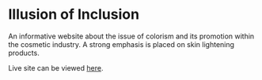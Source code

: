 # Illusion of Inclusion
An informative website about the issue of colorism and its promotion within the cosmetic industry. A strong emphasis is placed on skin lightening products.

Live site can be viewed [here](https://kathvsn.github.io/Illusion-of-Inclusion/).
